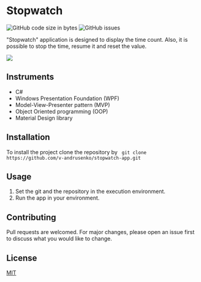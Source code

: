 # Stopwatch

![GitHub code size in bytes](https://img.shields.io/github/repo-size/v-andrusenko/stopwatch-app) ![GitHub issues](https://img.shields.io/github/downloads/v-andrusenko/stopwatch-app/total)

"Stopwatch" application is designed to display the time count. Also, it is possible to stop the time, resume it and reset the value.

![](https://raw.githubusercontent.com/v-andrusenko/stopwatch-app/master/stopwatchGif.gif) 

## Instruments

- C#
- Windows Presentation Foundation (WPF)
- Model-View-Presenter pattern (MVP)
- Object Oriented programming (OOP)
- Material Design library

## Installation

To install the project clone the repository by ``` git clone https://github.com/v-andrusenko/stopwatch-app.git```

## Usage

1. Set the git and the repository in the execution environment.
2. Run the app in your environment.

## Contributing

Pull requests are welcomed. For major changes, please open an issue first to discuss what you would like to change.

## License

[MIT](https://choosealicense.com/licenses/mit/)
